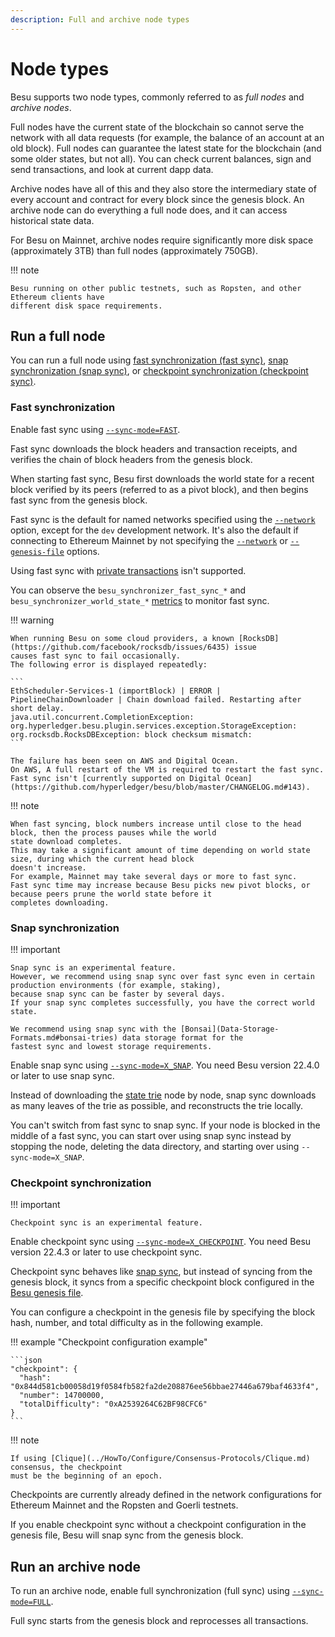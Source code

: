 ```yaml
---
description: Full and archive node types
---
```


# Node types

Besu supports two node types, commonly referred to as _full nodes_ and _archive nodes_.

Full nodes have the current state of the blockchain so cannot serve the network with all data
requests (for example, the balance of an account at an old block). Full nodes can guarantee the
latest state for the blockchain (and some older states, but not all). You can check current
balances, sign and send transactions, and look at current dapp data.

Archive nodes have all of this and they also store the intermediary state of every account and
contract for every block since the genesis block. An archive node can do everything a full node
does, and it can access historical state data.

For Besu on Mainnet, archive nodes require significantly more disk space (approximately 3TB) than
full nodes (approximately 750GB).

!!! note

    Besu running on other public testnets, such as Ropsten, and other Ethereum clients have
    different disk space requirements.

## Run a full node

You can run a full node using [fast synchronization (fast sync)](#fast-synchronization),
[snap synchronization (snap sync)](#snap-synchronization), or
[checkpoint synchronization (checkpoint sync)](#checkpoint-synchronization).

### Fast synchronization

Enable fast sync using [`--sync-mode=FAST`](../../../reference/cli/options.md#sync-mode).

Fast sync downloads the block headers and transaction receipts, and verifies the chain of block headers from the genesis
block.

When starting fast sync, Besu first downloads the world state for a recent block verified by its peers (referred to as a
pivot block), and then begins fast sync from the genesis block.

Fast sync is the default for named networks specified using the [`--network`](../../../reference/cli/options.md#network)
option, except for the `dev` development network.
It's also the default if connecting to Ethereum Mainnet by not specifying the
[`--network`](../../../reference/cli/options.md#network) or [`--genesis-file`](../../../reference/cli/options.md#genesis-file)
options.

Using fast sync with [private transactions](../../../concepts/Privacy/Privacy-Overview.md) isn't supported.

You can observe the `besu_synchronizer_fast_sync_*` and `besu_synchronizer_world_state_*`
[metrics](../../../how-to/monitor/metrics.md#metrics-list) to monitor fast sync.

!!! warning

    When running Besu on some cloud providers, a known [RocksDB](https://github.com/facebook/rocksdb/issues/6435) issue
    causes fast sync to fail occasionally.
    The following error is displayed repeatedly:

    ```
    EthScheduler-Services-1 (importBlock) | ERROR | PipelineChainDownloader | Chain download failed. Restarting after short delay.
    java.util.concurrent.CompletionException: org.hyperledger.besu.plugin.services.exception.StorageException: org.rocksdb.RocksDBException: block checksum mismatch:
    ```

    The failure has been seen on AWS and Digital Ocean.
    On AWS, A full restart of the VM is required to restart the fast sync.
    Fast sync isn't [currently supported on Digital Ocean](https://github.com/hyperledger/besu/blob/master/CHANGELOG.md#143).

!!! note

    When fast syncing, block numbers increase until close to the head block, then the process pauses while the world
    state download completes.
    This may take a significant amount of time depending on world state size, during which the current head block
    doesn't increase.
    For example, Mainnet may take several days or more to fast sync.
    Fast sync time may increase because Besu picks new pivot blocks, or because peers prune the world state before it
    completes downloading.

### Snap synchronization

!!! important

    Snap sync is an experimental feature.
    However, we recommend using snap sync over fast sync even in certain production environments (for example, staking),
    because snap sync can be faster by several days.
    If your snap sync completes successfully, you have the correct world state.

    We recommend using snap sync with the [Bonsai](Data-Storage-Formats.md#bonsai-tries) data storage format for the
    fastest sync and lowest storage requirements.

Enable snap sync using [`--sync-mode=X_SNAP`](../../../reference/cli/options.md#sync-mode).
You need Besu version 22.4.0 or later to use snap sync.

Instead of downloading the [state trie](../../concepts/data-storage-formats.md) node by node, snap sync downloads as many leaves of the
trie as possible, and reconstructs the trie locally.

You can't switch from fast sync to snap sync.
If your node is blocked in the middle of a fast sync, you can start over using snap sync instead by stopping the node,
deleting the data directory, and starting over using `--sync-mode=X_SNAP`.

### Checkpoint synchronization

!!! important

    Checkpoint sync is an experimental feature.

Enable checkpoint sync using [`--sync-mode=X_CHECKPOINT`](../../../reference/cli/options.md#sync-mode).
You need Besu version 22.4.3 or later to use checkpoint sync.

Checkpoint sync behaves like [snap sync](#snap-synchronization), but instead of syncing from the
genesis block, it syncs from a specific checkpoint block configured in the [Besu genesis
file](../../../concepts/genesis-file.md).

You can configure a checkpoint in the genesis file by specifying the block hash, number, and total
difficulty as in the following example.

!!! example "Checkpoint configuration example"

    ```json
    "checkpoint": {
      "hash": "0x844d581cb00058d19f0584fb582fa2de208876ee56bbae27446a679baf4633f4",
      "number": 14700000,
      "totalDifficulty": "0xA2539264C62BF98CFC6"
    }
    ```

!!! note

    If using [Clique](../HowTo/Configure/Consensus-Protocols/Clique.md) consensus, the checkpoint
    must be the beginning of an epoch.

Checkpoints are currently already defined in the network configurations for Ethereum Mainnet and
the Ropsten and Goerli testnets.

If you enable checkpoint sync without a checkpoint configuration in the genesis file, Besu will snap
sync from the genesis block.

## Run an archive node

To run an archive node, enable full synchronization (full sync) using
[`--sync-mode=FULL`](../../../reference/cli/options.md#sync-mode).

Full sync starts from the genesis block and reprocesses all transactions.
